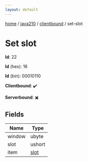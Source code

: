 ```yaml
---
layout: default
---
```


[home](/)  /  [java210](/protocol/java210)  /  [clientbound](/protocol/java210/clientbound)  /  set-slot

# Set slot

**Id**: 22

**Id** (hex): 16

**Id** (bin): 00010110

**Clientbound**: ✔️

**Serverbound**: ✖️

## Fields

Name | Type
---|---
window | ubyte
slot | ushort
item | [slot](/protocol/java210/types/slot)
